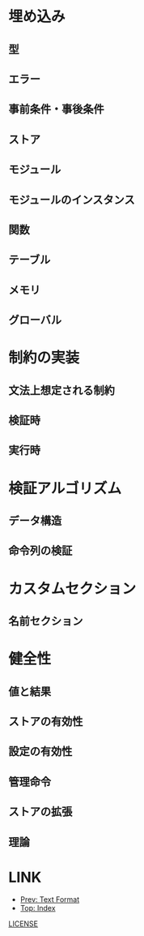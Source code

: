 <script async="async" src="https://cdnjs.cloudflare.com/ajax/libs/mathjax/2.7.5/latest.js?config=TeX-AMS-MML_HTMLorMML"></script>
<script type="text/x-mathjax-config">MathJax.Hub.Config({"TeX": {"MAXBUFFER": 30720}})</script>

# 埋め込み

## 型

## エラー

## 事前条件・事後条件

## ストア

## モジュール

## モジュールのインスタンス

## 関数

## テーブル

## メモリ

## グローバル

# 制約の実装

## 文法上想定される制約

## 検証時

## 実行時

# 検証アルゴリズム

## データ構造

## 命令列の検証

# カスタムセクション

## 名前セクション

# 健全性

## 値と結果

## ストアの有効性

## 設定の有効性

## 管理命令

## ストアの拡張

## 理論

# LINK

<footer>
    <nav>
        <ul>
            <li><a href="TextFormat" rel="prev">Prev: Text Format</a></li>
            <li><a href="./">Top: Index</a></li>
        </ul>
        <a href="LICENSE" rel="license">LICENSE</a>
    </nav>
</footer>